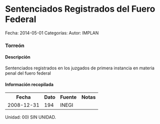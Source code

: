 Sentenciados Registrados del Fuero Federal
=====

Fecha: 2014-05-01
Categorías: 
Autor: IMPLAN

### Torreón

#### Descripción

Sentenciados registrados en los juzgados de primera instancia en materia penal del fuero federal

#### Información recopilada

<table class="table table-hover table-bordered">
  <tr><th>Fecha</th><th>Dato</th><th>Fuente</th><th>Notas</th></tr>
  <tr><td>2008-12-31</td><td>194</td><td>INEGI</td><td></td></tr>
</table>

Unidad: 00) SIN UNIDAD.
